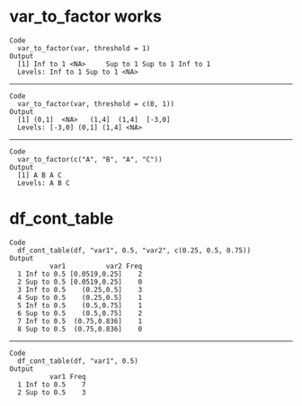# var_to_factor works

    Code
      var_to_factor(var, threshold = 1)
    Output
      [1] Inf to 1 <NA>     Sup to 1 Sup to 1 Inf to 1
      Levels: Inf to 1 Sup to 1 <NA>

---

    Code
      var_to_factor(var, threshold = c(0, 1))
    Output
      [1] (0,1]  <NA>   (1,4]  (1,4]  [-3,0]
      Levels: [-3,0] (0,1] (1,4] <NA>

---

    Code
      var_to_factor(c("A", "B", "A", "C"))
    Output
      [1] A B A C
      Levels: A B C

# df_cont_table

    Code
      df_cont_table(df, "var1", 0.5, "var2", c(0.25, 0.5, 0.75))
    Output
              var1          var2 Freq
      1 Inf to 0.5 [0.0519,0.25]    2
      2 Sup to 0.5 [0.0519,0.25]    0
      3 Inf to 0.5    (0.25,0.5]    3
      4 Sup to 0.5    (0.25,0.5]    1
      5 Inf to 0.5    (0.5,0.75]    1
      6 Sup to 0.5    (0.5,0.75]    2
      7 Inf to 0.5  (0.75,0.836]    1
      8 Sup to 0.5  (0.75,0.836]    0

---

    Code
      df_cont_table(df, "var1", 0.5)
    Output
              var1 Freq
      1 Inf to 0.5    7
      2 Sup to 0.5    3

